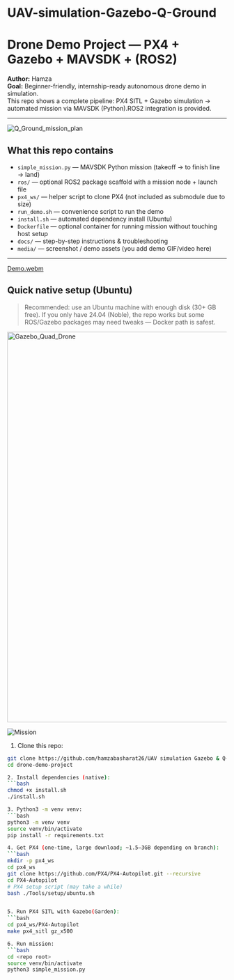 # UAV-simulation-Gazebo-Q-Ground
# Drone Demo Project — PX4 + Gazebo + MAVSDK + (ROS2)

**Author:** Hamza  
**Goal:** Beginner-friendly, internship-ready autonomous drone demo in simulation.  
This repo shows a complete pipeline: PX4 SITL + Gazebo simulation → automated mission via MAVSDK (Python).ROS2 integration is provided.

---

![Q_Ground_mission_plan](https://github.com/user-attachments/assets/1072de83-e2fb-4aa9-b219-26af9198e828)

## What this repo contains
- `simple_mission.py` — MAVSDK Python mission (takeoff → to finish line → land)
- `ros/` — optional ROS2 package scaffold with a mission node + launch file
- `px4_ws/` — helper script to clone PX4 (not included as submodule due to size)
- `run_demo.sh` — convenience script to run the demo
- `install.sh` — automated dependency install (Ubuntu)
- `Dockerfile` — optional container for running mission without touching host setup
- `docs/` — step-by-step instructions & troubleshooting
- `media/` — screenshot / demo assets (you add demo GIF/video here)

---

[Demo.webm](https://github.com/user-attachments/assets/1226f11a-e616-4e0d-8b4b-ce15ad755248)


## Quick native setup (Ubuntu)
> Recommended: use an Ubuntu machine with enough disk (30+ GB free). If you only have 24.04 (Noble), the repo works but some ROS/Gazebo packages may need tweaks — Docker path is safest.

<img width="1658" height="897" alt="Gazebo_Quad_Drone" src="https://github.com/user-attachments/assets/b1e1d1a7-0b04-4e92-926f-108304f3a3d0" />

![Mission](https://github.com/user-attachments/assets/2264fd44-e603-4b3c-9cb4-72a94615f93d)

1. Clone this repo:
```bash
git clone https://github.com/hamzabasharat26/UAV simulation Gazebo & Q-Ground.git
cd drone-demo-project

2. Install dependencies (native):
```bash
chmod +x install.sh
./install.sh

3. Python3 -m venv venv:
```bash
python3 -m venv venv
source venv/bin/activate
pip install -r requirements.txt

4. Get PX4 (one-time, large download; ~1.5–3GB depending on branch):
```bash
mkdir -p px4_ws
cd px4_ws
git clone https://github.com/PX4/PX4-Autopilot.git --recursive
cd PX4-Autopilot
# PX4 setup script (may take a while)
bash ./Tools/setup/ubuntu.sh


5. Run PX4 SITL with Gazebo(Garden):
```bash
cd px4_ws/PX4-Autopilot
make px4_sitl gz_x500

6. Run mission:
```bash
cd <repo root>
source venv/bin/activate
python3 simple_mission.py


